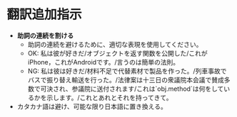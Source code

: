 # 翻訳追加指示

- **助詞の連続を割ける**
  - 助詞の連続を避けるために、適切な表現を使用してください。
  - OK: 私は彼が好きだ/オブジェクトを返す関数を公開した/これがiPhone，これがAndroidです。/言うのは簡単の法則。
  - NG: 私は彼は好きだ/材料不足で代替素材で製品を作った。/列車事故でバスで振り替え輸送を行った。/法律案は十三日の衆議院本会議で賛成多数で可決され、参議院に送付されます/これは\`obj.method\`は何をしているかを示します。/これとあれとそれを持ってきて。
- カタカナ語は避け、可能な限り日本語に置き換える。
